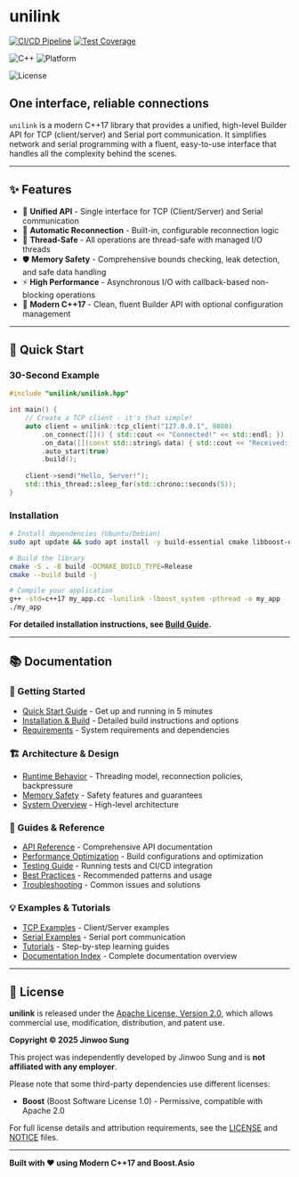 # unilink

[![CI/CD Pipeline](https://github.com/grade-e/interface-socket/actions/workflows/ci.yml/badge.svg)](https://github.com/grade-e/interface-socket/actions/workflows/ci.yml)
[![Test Coverage](https://img.shields.io/endpoint?url=https://grade-e.github.io/interface-socket/badges/coverage.json)](https://grade-e.github.io/interface-socket/)


![C++](https://img.shields.io/badge/C%2B%2B-17-blue.svg)
![Platform](https://img.shields.io/badge/platform-Linux-lightgrey)

![License](https://img.shields.io/badge/License-Apache_2.0-blue.svg)


## One interface, reliable connections

`unilink` is a modern C++17 library that provides a unified, high-level Builder API for TCP (client/server) and Serial port communication. It simplifies network and serial programming with a fluent, easy-to-use interface that handles all the complexity behind the scenes.

---

## ✨ Features

- 🔌 **Unified API** - Single interface for TCP (Client/Server) and Serial communication
- 🔄 **Automatic Reconnection** - Built-in, configurable reconnection logic
- 🧵 **Thread-Safe** - All operations are thread-safe with managed I/O threads
- 🛡️ **Memory Safety** - Comprehensive bounds checking, leak detection, and safe data handling
- ⚡ **High Performance** - Asynchronous I/O with callback-based non-blocking operations
- 🎯 **Modern C++17** - Clean, fluent Builder API with optional configuration management

---

## 🚀 Quick Start

### 30-Second Example

```cpp
#include "unilink/unilink.hpp"

int main() {
    // Create a TCP client - it's that simple!
    auto client = unilink::tcp_client("127.0.0.1", 8080)
        .on_connect([]() { std::cout << "Connected!" << std::endl; })
        .on_data([](const std::string& data) { std::cout << "Received: " << data << std::endl; })
        .auto_start(true)
        .build();
    
    client->send("Hello, Server!");
    std::this_thread::sleep_for(std::chrono::seconds(5));
}
```

### Installation

```bash
# Install dependencies (Ubuntu/Debian)
sudo apt update && sudo apt install -y build-essential cmake libboost-dev libboost-system-dev

# Build the library
cmake -S . -B build -DCMAKE_BUILD_TYPE=Release
cmake --build build -j

# Compile your application
g++ -std=c++17 my_app.cc -lunilink -lboost_system -pthread -o my_app
./my_app
```

**For detailed installation instructions, see [Build Guide](docs/guides/build_guide.md).**

---

## 📚 Documentation

### 🚦 Getting Started
- [Quick Start Guide](docs/guides/QUICKSTART.md) - Get up and running in 5 minutes
- [Installation & Build](docs/guides/build_guide.md) - Detailed build instructions and options
- [Requirements](docs/guides/requirements.md) - System requirements and dependencies

### 🏗️ Architecture & Design  
- [Runtime Behavior](docs/architecture/runtime_behavior.md) - Threading model, reconnection policies, backpressure
- [Memory Safety](docs/architecture/memory_safety.md) - Safety features and guarantees
- [System Overview](docs/architecture/system_overview.md) - High-level architecture

### 🔧 Guides & Reference
- [API Reference](docs/reference/API_GUIDE.md) - Comprehensive API documentation
- [Performance Optimization](docs/guides/performance.md) - Build configurations and optimization
- [Testing Guide](docs/guides/testing.md) - Running tests and CI/CD integration
- [Best Practices](docs/guides/best_practices.md) - Recommended patterns and usage
- [Troubleshooting](docs/guides/troubleshooting.md) - Common issues and solutions

### 💡 Examples & Tutorials
- [TCP Examples](examples/tcp/) - Client/Server examples
- [Serial Examples](examples/serial/) - Serial port communication
- [Tutorials](docs/tutorials/) - Step-by-step learning guides
- [Documentation Index](docs/INDEX.md) - Complete documentation overview

---

## 📄 License

**unilink** is released under the [Apache License, Version 2.0](./LICENSE), which allows commercial use, modification, distribution, and patent use.

**Copyright © 2025 Jinwoo Sung**

This project was independently developed by Jinwoo Sung and is **not affiliated with any employer**.

Please note that some third-party dependencies use different licenses:
- **Boost** (Boost Software License 1.0) - Permissive, compatible with Apache 2.0

For full license details and attribution requirements, see the [LICENSE](./LICENSE) and [NOTICE](./NOTICE) files.

---

**Built with ❤️ using Modern C++17 and Boost.Asio**
